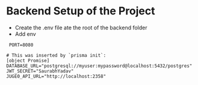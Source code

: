# Backend Setup of the Project 
- Create the .env file ate the root of the backend folder
- Add env 
```
 PORT=8080

# This was inserted by `prisma init`:
[object Promise]
DATABASE_URL="postgresql://myuser:mypassword@localhost:5432/postgres"
JWT_SECRET="SaurabhYadav"
JUGE0_API_URL="http://localhost:2358" 

```